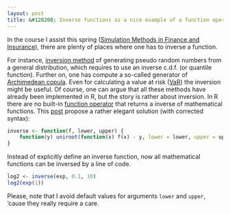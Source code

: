 ```yaml
---
layout: post
title: &#128200; Inverse functions as a nice example of a function operator
---
```


In the course I assist this spring ([Simulation Methods in Finance and Insurance](https://hec.unil.ch/hec/syllabus/descriptif/2015?dyn_lang=en)), there are plenty of places where one has to inverse a function.

For instance, [inversion method](https://en.wikipedia.org/wiki/Inverse_transform_sampling) of generating pseudo random numbers from a general distribution, which requires to use an inverse c.d.f. (or quantile function). Further on, one has compute a so-called generator of [Archimedean copula](https://en.wikipedia.org/wiki/Copula_%28probability_theory%29#Most_important_Archimedean_copulas). Even for calculating a value at risk ([VaR](https://en.wikipedia.org/wiki/Value_at_risk)) the inversion might be useful. Of course, one can argue that all these methods have already been implemented in R, but the story is rather about inversion. In R there are no built-in [function operator](http://adv-r.had.co.nz/Function-operators.html) that returns a inverse of mathematical functions. This [post](http://stackoverflow.com/questions/10081479/solving-for-the-inverse-of-a-function-in-r) propose a rather elegant solution (with corrected syntax):

```r
inverse <- function(f, lower, upper) {
    function(y) uniroot(function(x) f(x) - y, lower = lower, upper = upper)[["root"]]
}
```

Instead of explicitly define an inverse function, now all mathematical functions can be inversed by a line of code.

```r
log2 <- inverse(exp, 0.1, 10)
log2(exp(1))
```

Please, note that I avoid default values for arguments `lower` and `upper`, ’cause they really require a care.